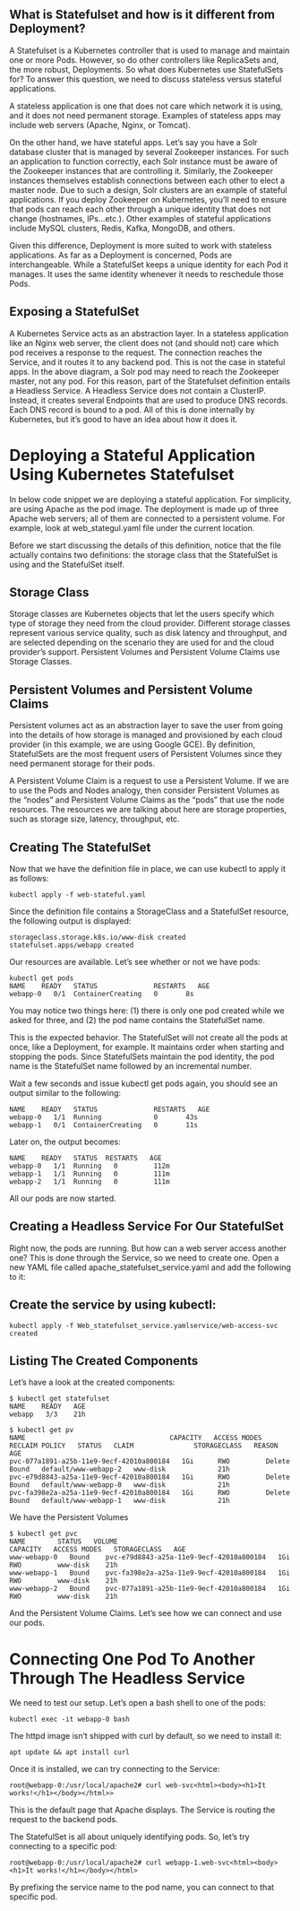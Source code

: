 ## What is Statefulset and how is it different from Deployment?

A Statefulset is a Kubernetes controller that is used to manage and maintain one or more Pods. However, so do other controllers like ReplicaSets and, the more robust, Deployments. So what does Kubernetes use StatefulSets for? To answer this question, we need to discuss stateless versus stateful applications.

A stateless application is one that does not care which network it is using, and it does not need permanent storage. Examples of stateless apps may include web servers (Apache, Nginx, or Tomcat).

On the other hand, we have stateful apps. Let’s say you have a Solr database cluster that is managed by several Zookeeper instances. For such an application to function correctly, each Solr instance must be aware of the Zookeeper instances that are controlling it. Similarly, the Zookeeper instances themselves establish connections between each other to elect a master node. Due to such a design, Solr clusters are an example of stateful applications. If you deploy Zookeeper on Kubernetes, you’ll need to ensure that pods can reach each other through a unique identity that does not change (hostnames, IPs...etc.). Other examples of stateful applications include MySQL clusters, Redis, Kafka, MongoDB, and others.

Given this difference, Deployment is more suited to work with stateless applications. As far as a Deployment is concerned, Pods are interchangeable. While a StatefulSet keeps a unique identity for each Pod it manages. It uses the same identity whenever it needs to reschedule those Pods.

## Exposing a StatefulSet

A Kubernetes Service acts as an abstraction layer. In a stateless application like an Nginx web server, the client does not (and should not) care which pod receives a response to the request. The connection reaches the Service, and it routes it to any backend pod. This is not the case in stateful apps. In the above diagram, a Solr pod may need to reach the Zookeeper master, not any pod. For this reason, part of the Statefulset definition entails a Headless Service. A Headless Service does not contain a ClusterIP. Instead, it creates several Endpoints that are used to produce DNS records. Each DNS record is bound to a pod. All of this is done internally by Kubernetes, but it’s good to have an idea about how it does it.

# Deploying a Stateful Application Using Kubernetes Statefulset

In below code snippet we are deploying a stateful application. For simplicity, are using Apache as the pod image. The deployment is made up of three Apache web servers; all of them are connected to a persistent volume. For example, look at web_stategul.yaml file under the current location.

Before we start discussing the details of this definition, notice that the file actually contains two definitions: the storage class that the StatefulSet is using and the StatefulSet itself.


## Storage Class

Storage classes are Kubernetes objects that let the users specify which type of storage they need from the cloud provider. Different storage classes represent various service quality, such as disk latency and throughput, and are selected depending on the scenario they are used for and the cloud provider’s support. Persistent Volumes and Persistent Volume Claims use Storage Classes.

## Persistent Volumes and Persistent Volume Claims

Persistent volumes act as an abstraction layer to save the user from going into the details of how storage is managed and provisioned by each cloud provider (in this example, we are using Google GCE). By definition, StatefulSets are the most frequent users of Persistent Volumes since they need permanent storage for their pods.

A Persistent Volume Claim is a request to use a Persistent Volume. If we are to use the Pods and Nodes analogy, then consider Persistent Volumes as the “nodes” and Persistent Volume Claims as the “pods” that use the node resources. The resources we are talking about here are storage properties, such as storage size, latency, throughput, etc.



## Creating The StatefulSet

Now that we have the definition file in place, we can use kubectl to apply it as follows:

```
kubectl apply -f web-stateful.yaml
```

Since the definition file contains a StorageClass and a StatefulSet resource, the following output is displayed:

```
storageclass.storage.k8s.io/www-disk created
statefulset.apps/webapp created
```

Our resources are available. Let’s see whether or not we have pods:

```
kubectl get pods
NAME   	READY   STATUS          	RESTARTS   AGE
webapp-0   0/1 	ContainerCreating   0      	8s
```

You may notice two things here: 
(1) there is only one pod created while we asked for three, and 
(2) the pod name contains the StatefulSet name.

This is the expected behavior. The StatefulSet will not create all the pods at once, like a Deployment, for example. It maintains order when starting and stopping the pods. Since StatefulSets maintain the pod identity, the pod name is the StatefulSet name followed by an incremental number.

Wait a few seconds and issue kubectl get pods again, you should see an output similar to the following:

```
NAME   	READY   STATUS          	RESTARTS   AGE
webapp-0   1/1 	Running         	0      	43s
webapp-1   0/1 	ContainerCreating   0      	11s
```

Later on, the output becomes:

```
NAME   	READY   STATUS	RESTARTS   AGE
webapp-0   1/1 	Running   0      	112m
webapp-1   1/1 	Running   0      	111m
webapp-2   1/1 	Running   0      	111m
```

All our pods are now started.

## Creating a Headless Service For Our StatefulSet

Right now, the pods are running. But how can a web server access another one? This is done through the Service, so we need to create one. Open a new YAML file called apache_statefulset_service.yaml and add the following to it:

## Create the service by using kubectl:

```
kubectl apply -f Web_statefulset_service.yamlservice/web-access-svc created
```

## Listing The Created Components

Let’s have a look at the created components:

 ```
 $ kubectl get statefulset
NAME 	READY   AGE
webapp   3/3 	21h
```

```
$ kubectl get pv
NAME                                   	CAPACITY   ACCESS MODES   RECLAIM POLICY   STATUS   CLAIM              	STORAGECLASS   REASON   AGE
pvc-077a1891-a25b-11e9-9ecf-42010a800184   1Gi    	RWO        	Delete       	Bound	default/www-webapp-2   www-disk            	21h
pvc-e79d8843-a25a-11e9-9ecf-42010a800184   1Gi    	RWO        	Delete       	Bound	default/www-webapp-0   www-disk            	21h
pvc-fa398e2a-a25a-11e9-9ecf-42010a800184   1Gi    	RWO        	Delete       	Bound	default/www-webapp-1   www-disk            	21h
```

We have the Persistent Volumes

```
$ kubectl get pvc
NAME       	STATUS   VOLUME                                 	CAPACITY   ACCESS MODES   STORAGECLASS   AGE
www-webapp-0   Bound	pvc-e79d8843-a25a-11e9-9ecf-42010a800184   1Gi    	RWO        	www-disk   	21h
www-webapp-1   Bound	pvc-fa398e2a-a25a-11e9-9ecf-42010a800184   1Gi    	RWO        	www-disk   	21h
www-webapp-2   Bound	pvc-077a1891-a25b-11e9-9ecf-42010a800184   1Gi    	RWO        	www-disk   	21h
```

And the Persistent Volume Claims. Let’s see how we can connect and use our pods.

# Connecting One Pod To Another Through The Headless Service

We need to test our setup. Let’s open a bash shell to one of the pods:

```
kubectl exec -it webapp-0 bash
```
The httpd image isn’t shipped with curl by default, so we need to install it:


```
apt update && apt install curl
```
Once it is installed, we can try connecting to the Service:

```
root@webapp-0:/usr/local/apache2# curl web-svc<html><body><h1>It works!</h1></body></html>>
```

This is the default page that Apache displays. The Service is routing the request to the backend pods.

The StatefulSet is all about uniquely identifying pods. So, let’s try connecting to a specific pod:

```
root@webapp-0:/usr/local/apache2# curl webapp-1.web-svc<html><body><h1>It works!</h1></body></html>
```

By prefixing the service name to the pod name, you can connect to that specific pod.
